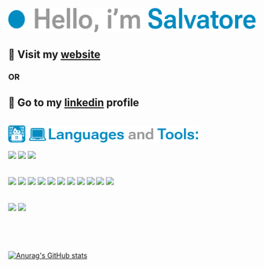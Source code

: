 <img  height="50px" src="./img/name.svg" />
<br />

## 🔷 Visit my [website](https://salvatoremilone.github.io/) 
### OR
## 🔵 Go to my [linkedin](https://www.linkedin.com/in/salvatore-milone/) profile

<br/>
<img  height="35px" src="./img/tool.svg" />
<br/>


<a href="https://code.visualstudio.com/" target="_blank" ><img height="50px" src="https://upload.wikimedia.org/wikipedia/commons/thumb/9/9a/Visual_Studio_Code_1.35_icon.svg/2048px-Visual_Studio_Code_1.35_icon.svg.png" /></a>
<a href="https://www.eclipse.org/" target="_blank" ><img height="50px" src="https://upload.wikimedia.org/wikipedia/commons/thumb/d/d0/Eclipse-Luna-Logo.svg/1920px-Eclipse-Luna-Logo.svg.png" /></a>
<a href="https://netbeans.apache.org/" target="_blank" ><img height="50px" src="https://upload.wikimedia.org/wikipedia/commons/thumb/9/98/Apache_NetBeans_Logo.svg/1776px-Apache_NetBeans_Logo.svg.png" /></a>
<br/>
<br/>
<br/>
<img  height="50px" src="https://upload.wikimedia.org/wikipedia/commons/thumb/6/61/HTML5_logo_and_wordmark.svg/260px-HTML5_logo_and_wordmark.svg.png" />
<img  height="50px" src="https://upload.wikimedia.org/wikipedia/commons/thumb/d/d5/CSS3_logo_and_wordmark.svg/100px-CSS3_logo_and_wordmark.svg.png" />
<img  height="50px" src="https://upload.wikimedia.org/wikipedia/commons/7/73/Javascript-736400_960_720.png" />
<a href="https://vuejs.org/" target="_blank" ><img  height="50px" src="https://upload.wikimedia.org/wikipedia/commons/thumb/9/95/Vue.js_Logo_2.svg/1184px-Vue.js_Logo_2.svg.png" /></a>
<a href="https://www.java.com/it/" target="_blank" ><img  height="50px" src="https://upload.wikimedia.org/wikipedia/it/thumb/2/2e/Java_Logo.svg/550px-Java_Logo.svg.png" /></a>
<a href="https://sass-lang.com/" target="_blank" ><img  height="50px" src="https://upload.wikimedia.org/wikipedia/commons/thumb/9/96/Sass_Logo_Color.svg/1200px-Sass_Logo_Color.svg.png" /></a>
<a href="https://getbootstrap.com/" target="_blank" ><img  height="50px" src="https://upload.wikimedia.org/wikipedia/commons/thumb/b/b2/Bootstrap_logo.svg/1200px-Bootstrap_logo.svg.png" /></a>
<a href="https://nodejs.org/it/" target="_blank" ><img  height="50px" src="https://upload.wikimedia.org/wikipedia/commons/thumb/d/d9/Node.js_logo.svg/1280px-Node.js_logo.svg.png" /></a>
<img  height="50px" src="https://upload.wikimedia.org/wikipedia/commons/thumb/2/27/PHP-logo.svg/260px-PHP-logo.svg.png" />
<a href="https://laravel.com/" target="_blank" ><img  height="50px" src="https://upload.wikimedia.org/wikipedia/commons/thumb/9/9a/Laravel.svg/1969px-Laravel.svg.png" /></a>
<a href="https://git-scm.com/" target="_blank" ><img  height="50px" src="https://upload.wikimedia.org/wikipedia/commons/thumb/e/e0/Git-logo.svg/1280px-Git-logo.svg.png" /></a>
<br/>
<br/>
<br/>
<a href="https://www.adobe.com/" target="_blank" ><img  height="50px" src="https://upload.wikimedia.org/wikipedia/commons/thumb/f/fb/Adobe_Illustrator_CC_icon.svg/100px-Adobe_Illustrator_CC_icon.svg.png" /></a>
<a href="https://www.adobe.com/" target="_blank" ><img  height="50px" src="https://upload.wikimedia.org/wikipedia/commons/thumb/a/af/Adobe_Photoshop_CC_icon.svg/100px-Adobe_Photoshop_CC_icon.svg.png" /></a>


<br/>
<br/>
<br/>

[![Anurag's GitHub stats](https://github-readme-stats.vercel.app/api?username=SalvatoreMilone&hide=contribs,prs,issues,stars&count_private=true&show_icons=true&theme=tokyonight&layout=compact)](https://github.com/anuraghazra/github-readme-stats)
